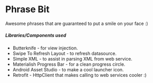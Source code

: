 # Phrase Bit

Awesome phrases that are guaranteed to put a smile on your face :)

##### Libraries/Components used

* Butterknife - for view injection.
* Swipe To Refresh Layout - to refresh datasource.
* Simple XML - to assist in parsing XML from web service.
* Materialish Progress Bar - for a clean progress circle.
* Android Asset Studio - to make a cool launcher icon.
* Retrofit - HttpClient that makes calling to web services cooler :) 

